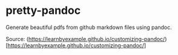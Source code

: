 # pretty-pandoc

Generate beautiful pdfs from github markdown files using pandoc.

Source: (https://learnbyexample.github.io/customizing-pandoc/)[https://learnbyexample.github.io/customizing-pandoc/]
